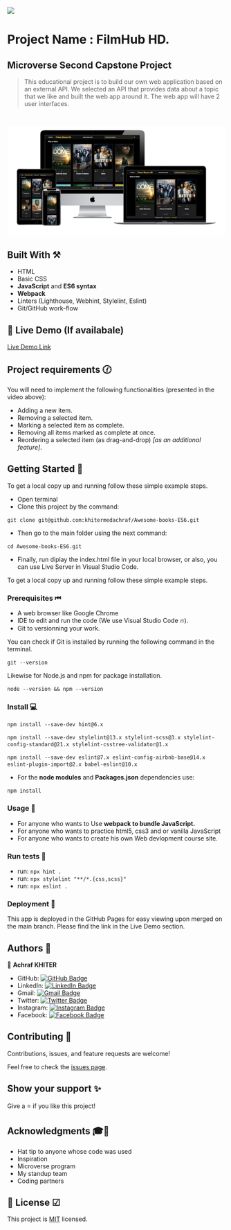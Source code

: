   ![](https://img.shields.io/badge/Microverse-blueviolet)

# Project Name : FilmHub HD. 
## Microverse Second Capstone Project
> This educational project is to build our own web application based on an external API. We selected an API that provides data about a topic that we like and built the web app around it. The web app will have 2 user interfaces.
<br>

![Capstone intro](./website_mockup.png)

## Built With ⚒

- HTML
- Basic CSS 
- **JavaScript** and  **ES6 syntax**
- **Webpack**
- Linters (Lighthouse, Webhint, Stylelint, Eslint)
- Git/GitHub work-flow

## :red_circle: Live Demo (If availabale)

[Live Demo Link](https://github.com/khitermedachraf/My-readme-template/blob/main/README.md)

## Project requirements 🕜

You will need to implement the following functionalities (presented in the video above):
- Adding a new item.
- Removing a selected item.
- Marking a selected item as complete.
- Removing all items marked as complete at once.
- Reordering a selected item (as drag-and-drop) _[as an additional feature]_.

## Getting Started 🔰

To get a local copy up and running follow these simple example steps.
- Open terminal
- Clone this project by the command: 
```
git clone git@github.com:khitermedachraf/Awesome-books-ES6.git
```
- Then go to the main folder using the next command:
```
cd Awesome-books-ES6.git
```
- Finally, run diplay the index.html file in your local browser, or also, you can use Live Server in Visual Studio Code.

To get a local copy up and running follow these simple example steps.

### Prerequisites ⏮
- A web browser like Google Chrome
- IDE to edit and run the code (We use Visual Studio Code 🔥).
- Git to versionning your work.

You can check if Git is installed by running the following command in the terminal.
```
git --version
```
Likewise for Node.js and npm for package installation.
```
node --version && npm --version
```

### Install 💻

```
npm install --save-dev hint@6.x
```
```
npm install --save-dev stylelint@13.x stylelint-scss@3.x stylelint-config-standard@21.x stylelint-csstree-validator@1.x
```
```
npm install --save-dev eslint@7.x eslint-config-airbnb-base@14.x eslint-plugin-import@2.x babel-eslint@10.x
```
 - For the **node modules** and **Packages.json** dependencies use:
 ```
npm install
```

### Usage 🎯

- For anyone who wants to Use **webpack to bundle JavaScript.**
- For anyone who wants to practice html5, css3 and or vanilla JavaScript
- For anyone who wants to create his own Web devlopment course site.

### Run tests 🧪

- run: ```npx hint .```
- run: ```npx stylelint "**/*.{css,scss}"```
- run: ```npx eslint .```

### Deployment 🧿

This app is deployed in the GitHub Pages for easy viewing upon merged on the main branch.
Please find the link in the Live Demo section.

## Authors 👥

👤 **Achraf KHITER**

- GitHub: [![GitHub Badge](https://img.shields.io/badge/-khitermedachraf-white?logo=GitHub&logoColor=181717&style=plastic)](https://github.com/khitermedachraf/)
- LinkedIn: [![LinkedIn Badge](https://img.shields.io/badge/-khitermed-white?logo=LinkedIn&logoColor=0A66C2&style=plastic)](https://www.linkedin.com/in/khitermed/)
- Gmail: [![Gmail Badge](https://img.shields.io/badge/-@khiter.med7@gmail.com-white?logo=Gmail&logoColor=EA4335&style=plastic)](mailto:@khiter.med7@gmail.com)
- Twitter: [![Twitter Badge](https://img.shields.io/badge/-@AchrafKhiter-white?logo=Twitter&logoColor=1DA1F2&style=plastic)](https://twitter.com/AchrafKhiter)
- Instagram: [![Instagram Badge](https://img.shields.io/badge/-@khitermed-white?logo=Instagram&logoColor=bc2a8d&style=plastic)](https://www.instagram.com/khitermed07/)
- Facebook: [![Facebook Badge](https://img.shields.io/badge/-Achraf--KHITER-white?logo=Facebook&logoColor=1877F2&style=plastic)](https://www.facebook.com/achraf.khiter.750/)


## Contributing 🤝

Contributions, issues, and feature requests are welcome!

Feel free to check the [issues page](../../issues/).

## Show your support ✨

Give a ⭐️ if you like this project!

## Acknowledgments 🎓💪

- Hat tip to anyone whose code was used
- Inspiration
- Microverse program
- My standup team
- Coding partners

## 📝 License ☑

This project is [MIT](./MIT.md) licensed.
